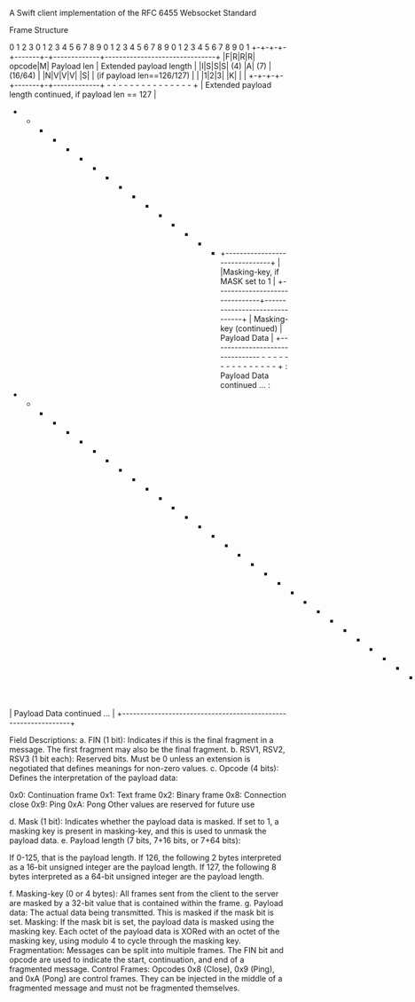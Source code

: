 A Swift client implementation of the RFC 6455 Websocket Standard


Frame Structure

0                   1                   2                   3
 0 1 2 3 4 5 6 7 8 9 0 1 2 3 4 5 6 7 8 9 0 1 2 3 4 5 6 7 8 9 0 1
+-+-+-+-+-------+-+-------------+-------------------------------+
|F|R|R|R| opcode|M| Payload len |    Extended payload length    |
|I|S|S|S|  (4)  |A|     (7)     |             (16/64)           |
|N|V|V|V|       |S|             |   (if payload len==126/127)   |
| |1|2|3|       |K|             |                               |
+-+-+-+-+-------+-+-------------+ - - - - - - - - - - - - - - - +
|     Extended payload length continued, if payload len == 127  |
+ - - - - - - - - - - - - - - - +-------------------------------+
|                               |Masking-key, if MASK set to 1  |
+-------------------------------+-------------------------------+
| Masking-key (continued)       |          Payload Data         |
+-------------------------------- - - - - - - - - - - - - - - - +
:                     Payload Data continued ...                :
+ - - - - - - - - - - - - - - - - - - - - - - - - - - - - - - - +
|                     Payload Data continued ...                |
+---------------------------------------------------------------+

Field Descriptions:
a. FIN (1 bit): Indicates if this is the final fragment in a message. The first fragment may also be the final fragment.
b. RSV1, RSV2, RSV3 (1 bit each): Reserved bits. Must be 0 unless an extension is negotiated that defines meanings for non-zero values.
c. Opcode (4 bits): Defines the interpretation of the payload data:

0x0: Continuation frame
0x1: Text frame
0x2: Binary frame
0x8: Connection close
0x9: Ping
0xA: Pong
Other values are reserved for future use

d. Mask (1 bit): Indicates whether the payload data is masked. If set to 1, a masking key is present in masking-key, and this is used to unmask the payload data.
e. Payload length (7 bits, 7+16 bits, or 7+64 bits):

If 0-125, that is the payload length.
If 126, the following 2 bytes interpreted as a 16-bit unsigned integer are the payload length.
If 127, the following 8 bytes interpreted as a 64-bit unsigned integer are the payload length.

f. Masking-key (0 or 4 bytes): All frames sent from the client to the server are masked by a 32-bit value that is contained within the frame.
g. Payload data: The actual data being transmitted. This is masked if the mask bit is set.
Masking:
If the mask bit is set, the payload data is masked using the masking key. Each octet of the payload data is XORed with an octet of the masking key, using modulo 4 to cycle through the masking key.
Fragmentation:
Messages can be split into multiple frames. The FIN bit and opcode are used to indicate the start, continuation, and end of a fragmented message.
Control Frames:
Opcodes 0x8 (Close), 0x9 (Ping), and 0xA (Pong) are control frames. They can be injected in the middle of a fragmented message and must not be fragmented themselves.
